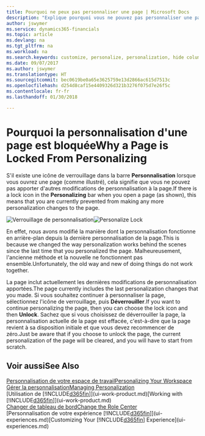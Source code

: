 ```yaml
---
title: Pourquoi ne peux pas personnaliser une page | Microsoft Docs
description: "Explique pourquoi vous ne pouvez pas personnaliser une page et ce que vous pouvez faire pour la déverrouiller et pouvoir ainsi la personnaliser."
author: jswymer
ms.service: dynamics365-financials
ms.topic: article
ms.devlang: na
ms.tgt_pltfrm: na
ms.workload: na
ms.search.keywords: customize, personalize, personalization, hide columns, remove fields, move fields
ms.date: 09/07/2017
ms.author: jswymer
ms.translationtype: HT
ms.sourcegitcommit: bec0619be0a65e3625759e13d2866ac615d7513c
ms.openlocfilehash: d254d8caf15e4409326d321b3276f075d7e26f5c
ms.contentlocale: fr-fr
ms.lasthandoff: 01/30/2018

---
```

# <a name="why-a-page-is-locked-from-personalizing"></a><span data-ttu-id="784b5-103">Pourquoi la personnalisation d'une page est bloquée</span><span class="sxs-lookup"><span data-stu-id="784b5-103">Why a Page is Locked From Personalizing</span></span>
<span data-ttu-id="784b5-104">S'il existe une icône de verrouillage dans la barre **Personnalisation** lorsque vous ouvrez une page (comme illustré), cela signifie que vous ne pouvez pas apporter d'autres modifications de personnalisation à la page.</span><span class="sxs-lookup"><span data-stu-id="784b5-104">If there is a lock icon in the **Personalizing** bar when you open a page (as shown), this means that you are currently prevented from making any more personalization changes to the page.</span></span>

<span data-ttu-id="784b5-105">![Verrouillage de personnalisation](media/personalization-locked.png "Verrouillage de personnalisation")</span><span class="sxs-lookup"><span data-stu-id="784b5-105">![Personalize Lock](media/personalization-locked.png "Personalize lock")</span></span>

<span data-ttu-id="784b5-106">En effet, nous avons modifié la manière dont la personnalisation fonctionne en arrière-plan depuis la dernière personnalisation de la page.</span><span class="sxs-lookup"><span data-stu-id="784b5-106">This is because we changed the way personalization works behind the scenes since the last time that you personalized the page.</span></span> <span data-ttu-id="784b5-107">Malheureusement, l'ancienne méthode et la nouvelle ne fonctionnent pas ensemble.</span><span class="sxs-lookup"><span data-stu-id="784b5-107">Unfortunately, the old way and new of doing things do not work together.</span></span>

<span data-ttu-id="784b5-108">La page inclut actuellement les dernières modifications de personnalisation apportées.</span><span class="sxs-lookup"><span data-stu-id="784b5-108">The page currently includes the last personalization changes that you made.</span></span> <span data-ttu-id="784b5-109">Si vous souhaitez continuer à personnaliser la page, sélectionnez l'icône de verrouillage, puis **Déverrouiller**.</span><span class="sxs-lookup"><span data-stu-id="784b5-109">If you want to continue personalizing the page, then you can choose the lock icon and then **Unlock**.</span></span> <span data-ttu-id="784b5-110">Sachez que si vous choisissez de déverrouiller la page, la personnalisation actuelle de la page est effacée, c'est-à-dire que la page revient à sa disposition initiale et que vous devez recommencer de zéro.</span><span class="sxs-lookup"><span data-stu-id="784b5-110">Just be aware that if you choose to unlock the page, the current personalization of the page will be cleared, and you will have to start from scratch.</span></span> 


## <a name="see-also"></a><span data-ttu-id="784b5-111">Voir aussi</span><span class="sxs-lookup"><span data-stu-id="784b5-111">See Also</span></span>
[<span data-ttu-id="784b5-112">Personnalisation de votre espace de travail</span><span class="sxs-lookup"><span data-stu-id="784b5-112">Personalizing Your Workspace</span></span>](ui-personalization-manage.md)  
[<span data-ttu-id="784b5-113">Gérer la personnalisation</span><span class="sxs-lookup"><span data-stu-id="784b5-113">Managing Personalization</span></span>](ui-personalization-manage.md)  
<span data-ttu-id="784b5-114">[Utilisation de [!INCLUDE[d365fin](includes/d365fin_md.md)]](ui-work-product.md)</span><span class="sxs-lookup"><span data-stu-id="784b5-114">[Working with [!INCLUDE[d365fin](includes/d365fin_md.md)]](ui-work-product.md)</span></span>  
[<span data-ttu-id="784b5-115">Changer de tableau de bord</span><span class="sxs-lookup"><span data-stu-id="784b5-115">Change the Role Center</span></span>](change-role.md)  
<span data-ttu-id="784b5-116">[Personnalisation de votre expérience [!INCLUDE[d365fin](includes/d365fin_md.md)]](ui-experiences.md)</span><span class="sxs-lookup"><span data-stu-id="784b5-116">[Customizing Your [!INCLUDE[d365fin](includes/d365fin_md.md)] Experience](ui-experiences.md)</span></span>  

